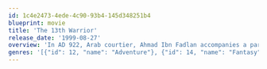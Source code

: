 ```yaml
---
id: 1c4e2473-4ede-4c90-93b4-145d348251b4
blueprint: movie
title: 'The 13th Warrior'
release_date: '1999-08-27'
overview: 'In AD 922, Arab courtier, Ahmad Ibn Fadlan accompanies a party of Vikings to the barbaric North to combat a terror that slaughters Vikings and devours their flesh.'
genres: '[{"id": 12, "name": "Adventure"}, {"id": 14, "name": "Fantasy"}, {"id": 28, "name": "Action"}]'
---
```

